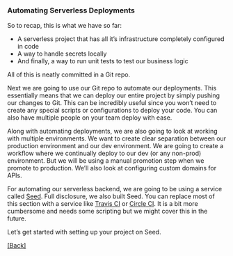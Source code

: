 ### **Automating Serverless Deployments**
So to recap, this is what we have so far:

* A serverless project that has all it’s infrastructure completely configured in code
* A way to handle secrets locally
* And finally, a way to run unit tests to test our business logic

All of this is neatly committed in a Git repo.

Next we are going to use our Git repo to automate our deployments. This essentially means that we can deploy our entire project by simply pushing our changes to Git. This can be incredibly useful since you won’t need to create any special scripts or configurations to deploy your code. You can also have multiple people on your team deploy with ease.

Along with automating deployments, we are also going to look at working with multiple environments. We want to create clear separation between our production environment and our dev environment. We are going to create a workflow where we continually deploy to our dev (or any non-prod) environment. But we will be using a manual promotion step when we promote to production. We’ll also look at configuring custom domains for APIs.

For automating our serverless backend, we are going to be using a service called [Seed](https://seed.run/). Full disclosure, we also built Seed. You can replace most of this section with a service like [Travis CI](https://travis-ci.org/) or [Circle CI](https://circleci.com/). It is a bit more cumbersome and needs some scripting but we might cover this in the future.

Let’s get started with setting up your project on Seed.


[[Back]](https://github.com/jspHansen/serverless-react-aws)
